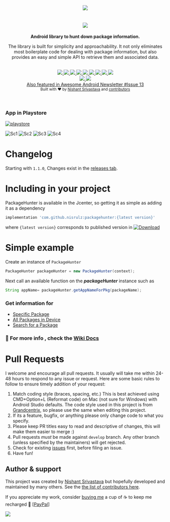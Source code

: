 <div align="center">
  <img src="img/github_banner.png" />
</div>
<h1 align="center"><a href="https://twitter.com/intent/tweet?text=Checkout%20PackageHunter%3A%20Android%20library%20to%20hunt%20down%20package%20information.%F0%9F%98%8E&url=https://github.com/nisrulz/packagehunter&via=nisrulz&hashtags=AndroidDev">
        <img src="https://img.shields.io/twitter/url/http/shields.io.svg?style=social"/>
    </a></h1>

<div align="center">
  <strong>Android library to hunt down package information.</strong>
  <p>The library is built for simplicity and approachability. It not only eliminates most boilerplate code for dealing with package information, but also provides an easy and simple API to retrieve them and associated data.</p>
</div>
<br/>
<div align="center">
    <!-- Bintray -->
    <a href="https://bintray.com/nisrulz/maven/com.github.nisrulz%3Apackagehunter/_latestVersion">
        <img src="https://api.bintray.com/packages/nisrulz/maven/com.github.nisrulz%3Apackagehunter/images/download.svg"/>
    </a>
    <!-- API -->
    <a href="https://android-arsenal.com/api?level=14">
        <img src="https://img.shields.io/badge/API-14%2B-orange.svg?style=flat"/>
    </a>
    <!-- Android Arsenal -->
    <a href="https://android-arsenal.com/details/1/3815">
        <img src="https://img.shields.io/badge/Android%20Arsenal-PackageHunter-green.svg?style=true"/>
    </a>
     <!-- Android Dev Digest -->
    <a href="https://www.androiddevdigest.com/digest-101/">
        <img src="https://img.shields.io/badge/AndroidDev%20Digest-%23101-blue.svg"/>
    </a>
    <!-- GitHub stars -->
    <a href="https://github.com/nisrulz/packagehunter">
        <img src="https://img.shields.io/github/stars/nisrulz/packagehunter.svg?style=social&label=Star"/>
    </a>
    <!-- GitHub forks -->
    <a href="https://github.com/nisrulz/packagehunter/fork">
        <img src="hhttps://img.shields.io/github/forks/nisrulz/packagehunter.svg?style=social&label=Fork"/>
    </a>
    <!-- GitHub watchers -->
    <a href="https://github.com/nisrulz/packagehunter">
        <img src="https://img.shields.io/github/watchers/nisrulz/packagehunter.svg?style=social&label=Watch"/>
    </a>
    <!-- Say Thanks! -->
    <a href="https://saythanks.io/to/nisrulz">
        <img src="https://img.shields.io/badge/Say%20Thanks-!-1EAEDB.svg"/>
    </a>
    <a href="https://www.paypal.me/nisrulz/5usd">
        <img src="https://img.shields.io/badge/$-donate-ff69b4.svg?maxAge=2592000&amp;style=flat">
    </a>
    <br/>
     <!-- GitHub followers -->
    <a href="https://github.com/nisrulz/packagehunter">
        <img src="https://img.shields.io/github/followers/nisrulz.svg?style=social&label=Follow%20@nisrulz"/>
    </a>
    <!-- Twitter Follow -->
    <a href="https://twitter.com/nisrulz">
        <img src="https://img.shields.io/twitter/follow/nisrulz.svg?style=social"/>
    </a>
</div>

<div align="center">
    <a href="https://android.libhunt.com/newsletter/13">
        Also featured in Awesome Android Newsletter #Issue 13
    </a>
</div>

<div align="center">
  <sub>Built with ❤︎ by
  <a href="https://twitter.com/nisrulz">Nishant Srivastava</a> and
  <a href="https://github.com/nisrulz/packagehunter/graphs/contributors">
    contributors
  </a>
</div>
<br/>
<br/>


### App in Playstore
[![playstore](https://github.com/nisrulz/packagehunter/blob/master/img/google-play-store.png)](https://play.google.com/store/apps/details?id=github.nisrulz.projectpackagehunter)

![Sc1](https://github.com/nisrulz/packagehunter/blob/master/img/sc1.png) ![Sc2](https://github.com/nisrulz/packagehunter/blob/master/img/sc2.png) ![Sc3](https://github.com/nisrulz/packagehunter/blob/master/img/sc3.png) ![Sc4](https://github.com/nisrulz/packagehunter/blob/master/img/sc4.png)

# Changelog

Starting with `1.1.0`, Changes exist in the [releases tab](https://github.com/nisrulz/packagehunter/releases).

# Including in your project
PackageHunter is available in the Jcenter, so getting it as simple as adding it as a dependency
```gradle
implementation 'com.github.nisrulz:packagehunter:{latest version}'
```
where `{latest version}` corresponds to published version in [ ![Download](https://api.bintray.com/packages/nisrulz/maven/com.github.nisrulz%3Apackagehunter/images/download.svg) ](https://bintray.com/nisrulz/maven/com.github.nisrulz%3Apackagehunter/_latestVersion)

# Simple example

Create an instance of `PackageHunter`
```java
PackageHunter packageHunter = new PackageHunter(context);
```
Next call an available function on the ***packageHunter*** instance such as
```java
String appName= packageHunter.getAppNameForPkg(packageName);
```

### Get information for

+ [Specific Package](https://github.com/nisrulz/packagehunter/wiki/Usage#specific-package)
+ [All Packages in Device](https://github.com/nisrulz/packagehunter/wiki/Usage#all-packages-in-device)
+ [Search for a Package](https://github.com/nisrulz/packagehunter/wiki/Usage#search-for-a-package)

### :page_with_curl: For more info , check the **[Wiki Docs](https://github.com/nisrulz/packagehunter/wiki/Usage)**

# Pull Requests
I welcome and encourage all pull requests. It usually will take me within 24-48 hours to respond to any issue or request. Here are some basic rules to follow to ensure timely addition of your request:
  1. Match coding style (braces, spacing, etc.) This is best achieved using CMD+Option+L (Reformat code) on Mac (not sure for Windows) with Android Studio defaults. The code style used in this project is from [Grandcentrix](https://github.com/grandcentrix/AndroidCodeStyle), so please use the same when editing this project.
  2. If its a feature, bugfix, or anything please only change code to what you specify.
  3. Please keep PR titles easy to read and descriptive of changes, this will make them easier to merge :)
  4. Pull requests _must_ be made against `develop` branch. Any other branch (unless specified by the maintainers) will get rejected.
  5. Check for existing [issues](https://github.com/nisrulz/packagehunter/issues) first, before filing an issue.  
  6. Have fun!

## Author & support
This project was created by [Nishant Srivastava](https://github.com/nisrulz/nisrulz.github.io#nishant-srivastava) but hopefully developed and maintained by many others. See the [the list of contributors here](https://github.com/nisrulz/packagehunter/graphs/contributors).

If you appreciate my work, consider [buying me](https://www.paypal.me/nisrulz/5usd) a cup of :coffee: to keep me recharged :metal: [[PayPal](https://www.paypal.me/nisrulz/5usd)]

<img src="http://forthebadge.com/images/badges/built-for-android.svg" />
